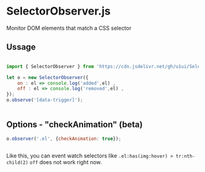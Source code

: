 # SelectorObserver.js

Monitor DOM elements that match a CSS selector

## Ussage
    
```javascript

import { SelectorObserver } from 'https://cdn.jsdelivr.net/gh/u1ui/SelectorObserver.js@x.x.x/SelectorObserver.min.js';

let o = new SelectorObserver({
    on : el => console.log('added',el) ,
    off : el => console.log('removed',el) ,
});
o.observe('[data-trigger]');
    
```

## Options - "checkAnimation" (beta)
    
```javascript
o.observer('.el', {checkAnimation: true});
    
```

Like this, you can event watch selectors like `.el:has(img:hover) > tr:nth-child(2)`
`off` does not work right now.
